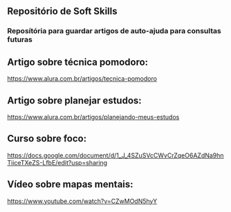 ## Repositório de Soft Skills
### Reposítória para guardar artigos de auto-ajuda para consultas futuras
## Artigo sobre técnica pomodoro:
https://www.alura.com.br/artigos/tecnica-pomodoro
## Artigo sobre planejar estudos:
https://www.alura.com.br/artigos/planejando-meus-estudos
## Curso sobre foco:
https://docs.google.com/document/d/1_J_4SZuSVcCWvCrZqeO6AZdNa9hnTiiceTXeZS-LfbE/edit?usp=sharing
## Vídeo sobre mapas mentais:
https://www.youtube.com/watch?v=CZwMOdN5hyY
